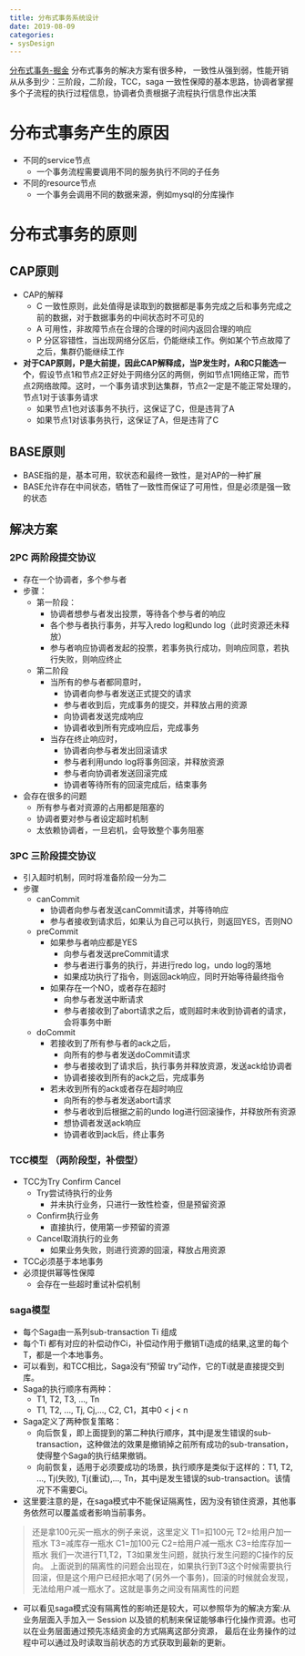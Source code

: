 ```yaml
--- 
title: 分布式事务系统设计 
date: 2019-08-09
categories: 
- sysDesign 
---
```


[分布式事务-掘金](https://juejin.im/post/5b5a0bf9f265da0f6523913b)
分布式事务的解决方案有很多种，
一致性从强到弱，性能开销从从多到少：三阶段，二阶段，TCC，saga
一致性保障的基本思路，协调者掌握多个子流程的执行过程信息，协调者负责根据子流程执行信息作出决策

# 分布式事务产生的原因
* 不同的service节点
    * 一个事务流程需要调用不同的服务执行不同的子任务
* 不同的resource节点
    * 一个事务会调用不同的数据来源，例如mysql的分库操作

# 分布式事务的原则
## CAP原则
* CAP的解释
    * C 一致性原则，此处值得是读取到的数据都是事务完成之后和事务完成之前的数据，对于数据事务的中间状态时不可见的
    * A 可用性，非故障节点在合理的合理的时间内返回合理的响应
    * P 分区容错性，当出现网络分区后，仍能继续工作。例如某个节点故障了之后，集群仍能继续工作
* **对于CAP原则，P是大前提，因此CAP解释成，当P发生时，A和C只能选一个**，假设节点1和节点2正好处于网络分区的两侧，例如节点1网络正常，而节点2网络故障。这时，一个事务请求到达集群，节点2一定是不能正常处理的，节点1对于该事务请求
    * 如果节点1也对该事务不执行，这保证了C，但是违背了A
    * 如果节点1对该事务执行，这保证了A，但是违背了C

## BASE原则
* BASE指的是，基本可用，软状态和最终一致性，是对AP的一种扩展
* BASE允许存在中间状态，牺牲了一致性而保证了可用性，但是必须是强一致的状态

## 解决方案
### 2PC 两阶段提交协议

* 存在一个协调者，多个参与者
* 步骤：
    * 第一阶段：
        * 协调者想参与者发出投票，等待各个参与者的响应
        * 各个参与者执行事务，并写入redo log和undo log（此时资源还未释放）
        * 参与者响应协调者发起的投票，若事务执行成功，则响应同意，若执行失败，则响应终止
    * 第二阶段
        * 当所有的参与者都同意时，
            * 协调者向参与者发送正式提交的请求
            * 参与者收到后，完成事务的提交，并释放占用的资源
            * 向协调者发送完成响应
            * 协调者收到所有完成响应后，完成事务
        * 当存在终止响应时，
            * 协调者向参与者发出回滚请求
            * 参与者利用undo log将事务回滚，并释放资源
            * 参与者向协调者发送回滚完成
            * 协调者等待所有的回滚完成后，结束事务
* 会存在很多的问题
    * 所有参与者对资源的占用都是阻塞的
    * 协调者要对参与者设定超时机制
    * 太依赖协调者，一旦宕机，会导致整个事务阻塞

### 3PC 三阶段提交协议
* 引入超时机制，同时将准备阶段一分为二
* 步骤
    * canCommit
        * 协调者向参与者发送canCommit请求，并等待响应
        * 参与者接收到请求后，如果认为自己可以执行，则返回YES，否则NO
    * preCommit
        * 如果参与者响应都是YES
            * 向参与者发送preCommit请求
            * 参与者进行事务的执行，并进行redo log，undo log的落地
            * 如果成功执行了指令，则返回ack响应，同时开始等待最终指令
        * 如果存在一个NO，或者存在超时
            * 向参与者发送中断请求
            * 参与者接收到了abort请求之后，或则超时未收到协调者的请求，会将事务中断
    * doCommit
        * 若接收到了所有参与者的ack之后，
            * 向所有的参与者发送doCommit请求
            * 参与者接收到了请求后，执行事务并释放资源，发送ack给协调者
            * 协调者接收到所有的ack之后，完成事务
        * 若未收到所有的ack或者存在超时响应
            * 向所有的参与者发送abort请求
            * 参与者收到后根据之前的undo log进行回滚操作，并释放所有资源
            * 想协调者发送ack响应
            * 协调者收到ack后，终止事务

### TCC模型 （两阶段型，补偿型）
* TCC为Try Confirm Cancel
    * Try尝试待执行的业务
        * 并未执行业务，只进行一致性检查，但是预留资源
    * Confirm执行业务
        * 直接执行，使用第一步预留的资源
    * Cancel取消执行的业务
        * 如果业务失败，则进行资源的回滚，释放占用资源
* TCC必须基于本地事务
* 必须提供幂等性保障
    * 会存在一些超时重试补偿机制

### saga模型
* 每个Saga由一系列sub-transaction Ti 组成
* 每个Ti 都有对应的补偿动作Ci，补偿动作用于撤销Ti造成的结果,这里的每个T，都是一个本地事务。
* 可以看到，和TCC相比，Saga没有“预留 try”动作，它的Ti就是直接提交到库。
* Saga的执行顺序有两种：
    * T1, T2, T3, ..., Tn
    * T1, T2, ..., Tj, Cj,..., C2, C1，其中0 < j < n
* Saga定义了两种恢复策略：
    * 向后恢复，即上面提到的第二种执行顺序，其中j是发生错误的sub-transaction，这种做法的效果是撤销掉之前所有成功的sub-transation，使得整个Saga的执行结果撤销。
    * 向前恢复，适用于必须要成功的场景，执行顺序是类似于这样的：T1, T2, ..., Tj(失败), Tj(重试),..., Tn，其中j是发生错误的sub-transaction。该情况下不需要Ci。
* 这里要注意的是，在saga模式中不能保证隔离性，因为没有锁住资源，其他事务依然可以覆盖或者影响当前事务。
> 还是拿100元买一瓶水的例子来说，这里定义
T1=扣100元 T2=给用户加一瓶水 T3=减库存一瓶水
C1=加100元 C2=给用户减一瓶水 C3=给库存加一瓶水
我们一次进行T1,T2，T3如果发生问题，就执行发生问题的C操作的反向。
上面说到的隔离性的问题会出现在，如果执行到T3这个时候需要执行回滚，但是这个用户已经把水喝了(另外一个事务)，回滚的时候就会发现，无法给用户减一瓶水了。这就是事务之间没有隔离性的问题
* 可以看见saga模式没有隔离性的影响还是较大，可以参照华为的解决方案:从业务层面入手加入一 Session 以及锁的机制来保证能够串行化操作资源。也可以在业务层面通过预先冻结资金的方式隔离这部分资源， 最后在业务操作的过程中可以通过及时读取当前状态的方式获取到最新的更新。
